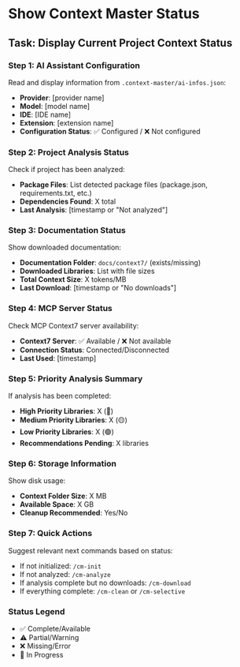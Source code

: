 # Show Context Master Status

## Task: Display Current Project Context Status

### Step 1: AI Assistant Configuration
Read and display information from `.context-master/ai-infos.json`:
- **Provider**: [provider name]
- **Model**: [model name]  
- **IDE**: [IDE name]
- **Extension**: [extension name]
- **Configuration Status**: ✅ Configured / ❌ Not configured

### Step 2: Project Analysis Status
Check if project has been analyzed:
- **Package Files**: List detected package files (package.json, requirements.txt, etc.)
- **Dependencies Found**: X total
- **Last Analysis**: [timestamp or "Not analyzed"]

### Step 3: Documentation Status
Show downloaded documentation:
- **Documentation Folder**: `docs/context7/` (exists/missing)
- **Downloaded Libraries**: List with file sizes
- **Total Context Size**: X tokens/MB
- **Last Download**: [timestamp or "No downloads"]

### Step 4: MCP Server Status
Check MCP Context7 server availability:
- **Context7 Server**: ✅ Available / ❌ Not available
- **Connection Status**: Connected/Disconnected
- **Last Used**: [timestamp]

### Step 5: Priority Analysis Summary
If analysis has been completed:
- **High Priority Libraries**: X (🔴)
- **Medium Priority Libraries**: X (🟡)  
- **Low Priority Libraries**: X (🟢)
- **Recommendations Pending**: X libraries

### Step 6: Storage Information
Show disk usage:
- **Context Folder Size**: X MB
- **Available Space**: X GB
- **Cleanup Recommended**: Yes/No

### Step 7: Quick Actions
Suggest relevant next commands based on status:
- If not initialized: `/cm-init`
- If not analyzed: `/cm-analyze`
- If analysis complete but no downloads: `/cm-download`
- If everything complete: `/cm-clean` or `/cm-selective`

### Status Legend
- ✅ Complete/Available
- ⚠️ Partial/Warning
- ❌ Missing/Error
- 🔄 In Progress